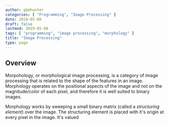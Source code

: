 ```yaml
---
author: gbmhunter
categories: [ "Programming", "Image Processing" ]
date: 2019-05-08
draft: false
lastmod: 2019-05-08
tags: [ "programming", "image processing", "morphology" ]
title: "Image Processing"
type: page
---
```


## Overview

Morpohology, or morphological image processing, is a category of image processing that is related to the shape of the features in an image. Morphology operates on the positional aspects of the image and not on the magnitude/color of each pixel, and therefore it is well suited to binary images.

Morphology works by sweeping a small binary matrix (called a _structuring element_) over the image. The structuring element is placed with it's origin at every pixel in the image. It's valued 



